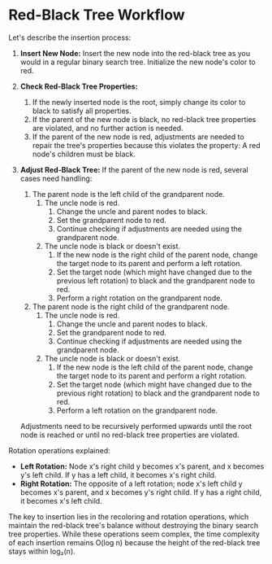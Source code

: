 # Red-Black Tree Workflow

Let's describe the insertion process:

1. **Insert New Node:** Insert the new node into the red-black tree as you would in a regular binary search tree. Initialize the new node's color to red.

2. **Check Red-Black Tree Properties:**

   1. If the newly inserted node is the root, simply change its color to black to satisfy all properties.
   2. If the parent of the new node is black, no red-black tree properties are violated, and no further action is needed.
   3. If the parent of the new node is red, adjustments are needed to repair the tree's properties because this violates the property: A red node's children must be black.

3. **Adjust Red-Black Tree:** If the parent of the new node is red, several cases need handling:

   1. The parent node is the left child of the grandparent node.
      1. The uncle node is red.
         1. Change the uncle and parent nodes to black.
         2. Set the grandparent node to red.
         3. Continue checking if adjustments are needed using the grandparent node.
      2. The uncle node is black or doesn't exist.
         1. If the new node is the right child of the parent node, change the target node to its parent and perform a left rotation.
         2. Set the target node (which might have changed due to the previous left rotation) to black and the grandparent node to red.
         3. Perform a right rotation on the grandparent node.
   2. The parent node is the right child of the grandparent node.
      1. The uncle node is red.
         1. Change the uncle and parent nodes to black.
         2. Set the grandparent node to red.
         3. Continue checking if adjustments are needed using the grandparent node.
      2. The uncle node is black or doesn't exist.
         1. If the new node is the left child of the parent node, change the target node to its parent and perform a right rotation.
         2. Set the target node (which might have changed due to the previous right rotation) to black and the grandparent node to red.
         3. Perform a left rotation on the grandparent node.

   Adjustments need to be recursively performed upwards until the root node is reached or until no red-black tree properties are violated.

Rotation operations explained:

- **Left Rotation:** Node x's right child y becomes x's parent, and x becomes y's left child. If y has a left child, it becomes x's right child.
- **Right Rotation:** The opposite of a left rotation; node x's left child y becomes x's parent, and x becomes y's right child. If y has a right child, it becomes x's left child.

The key to insertion lies in the recoloring and rotation operations, which maintain the red-black tree's balance without destroying the binary search tree properties.  While these operations seem complex, the time complexity of each insertion remains O(log n) because the height of the red-black tree stays within log₂(n).